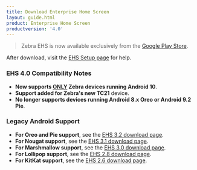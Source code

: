 ```yaml
---
title: Download Enterprise Home Screen
layout: guide.html
product: Enterprise Home Screen
productversion: '4.0'
---
```


> Zebra EHS is now available exclusively from the [Google Play Store](https://play.google.com/). 

After download, visit the [EHS Setup page](../guide/setup) for help. 

### EHS 4.0 Compatibility Notes

* **Now supports <u>ONLY</u> Zebra devices running Android 10**. 
* **Support added for Zebra's new TC21** device.
* **No longer supports devices running Android 8.x Oreo or Android 9.2 Pie**. 

### Legacy Android Support

* **For Oreo and Pie support**, see the [EHS 3.2 download page](/ehs/3-2/download).
* **For Nougat support**, see the [EHS 3.1 download page](/ehs/3-1/download).
* **For Marshmallow support**, see the [EHS 3.0 download page](/ehs/3-0/download).
* **For Lollipop support**, see the [EHS 2.8 download page](/ehs/2-8/download). 
* **For KitKat support**, see the [EHS 2.6 download page](/ehs/2-6/download). 
